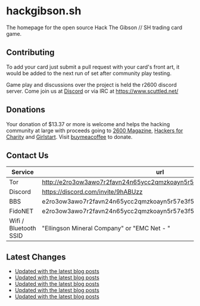 # hackgibson.sh
The homepage for the open source Hack The Gibson // SH trading card game.


## Contributing

To add your card just submit a pull request with your card's front art, it would be added to the next run of set after community play testing.

Game play and discussions over the project is held the r2600 discord server. Come join us at [Discord](https://discord.com/invite/9hABUzz) or via IRC at https://www.scuttled.net/


## Donations

Your donation of $13.37 or more is welcome and helps the hacking community at large with proceeds going to [2600 Magazine](https://2600.com/), [Hackers for Charity](https://hackersforcharity.org) and [Girlstart](https://girlstart.org).  Visit [buymeacoffee](https://www.buymeacoffee.com/hackgibson.sh) to donate.


## Contact Us

Service | url
-|-
Tor | http://e2ro3ow3awo7r2favn24n65ycc2qmzkoayn5r57e3f56nvjwdcgg32ad.onion
Discord | https://discord.com/invite/9hABUzz
BBS | e2ro3ow3awo7r2favn24n65ycc2qmzkoayn5r57e3f56nvjwdcgg32ad.onion:23
FidoNET | e2ro3ow3awo7r2favn24n65ycc2qmzkoayn5r57e3f56nvjwdcgg32ad.onion:24554
Wifi / Bluetooth SSID | "Ellingson Mineral Company" or "EMC Net - <fidonet address>"

## Latest Changes
<!-- BLOG-POST-LIST:START -->
- [Updated with the latest blog posts](https://github.com/DFW2600/hackgibson.sh/commit/8edeaf0e60bbbde0ae029d9a64a9505f32c8c836)
- [Updated with the latest blog posts](https://github.com/DFW2600/hackgibson.sh/commit/37dbceb1d8bb0a7d4b4af8d7600ff75780521168)
- [Updated with the latest blog posts](https://github.com/DFW2600/hackgibson.sh/commit/e31da6fa07885044f4564e2a49fdf98b514364fb)
- [Updated with the latest blog posts](https://github.com/DFW2600/hackgibson.sh/commit/ea923ca89c521d8315820b28167e0e92191a7f1d)
- [Updated with the latest blog posts](https://github.com/DFW2600/hackgibson.sh/commit/77e1aa4609552cdf065801d4aa435640c811f976)
<!-- BLOG-POST-LIST:END -->
